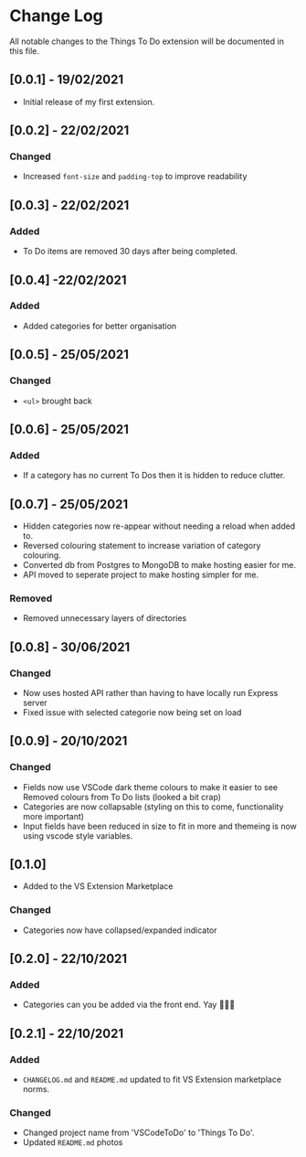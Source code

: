 # Change Log

All notable changes to the Things To Do extension will be documented in this file.

## [0.0.1] - 19/02/2021

- Initial release of my first extension.

## [0.0.2] - 22/02/2021
### Changed
- Increased `font-size` and `padding-top` to improve readability

## [0.0.3] - 22/02/2021
### Added
- To Do items are removed 30 days after being completed.

## [0.0.4] -22/02/2021
### Added
- Added categories for better organisation

## [0.0.5] - 25/05/2021
### Changed
- `<ul>` brought back

## [0.0.6] - 25/05/2021
### Added
- If a category has no current To Dos then it is hidden to reduce clutter.

## [0.0.7] - 25/05/2021

- Hidden categories now re-appear without needing a reload when added to. 
- Reversed colouring statement to increase variation of category colouring.
- Converted db from Postgres to MongoDB to make hosting easier for me.
- API moved to seperate project to make hosting simpler for me.
### Removed 
- Removed unnecessary layers of directories

## [0.0.8] - 30/06/2021
### Changed
- Now uses hosted API rather than having to have locally run Express server
- Fixed issue with selected categorie now being set on load

## [0.0.9] - 20/10/2021
### Changed
- Fields now use VSCode dark theme colours to make it easier to see
Removed colours from To Do lists (looked a bit crap)
- Categories are now collapsable (styling on this to come, functionality more important)
- Input fields have been reduced in size to fit in more and themeing is now using vscode style variables.

## [0.1.0]
- Added to the VS Extension Marketplace
### Changed
- Categories now have collapsed/expanded indicator

## [0.2.0] - 22/10/2021
### Added
- Categories can you be added via the front end. Yay 🥳🎉🥂

## [0.2.1] - 22/10/2021
### Added
- `CHANGELOG.md` and `README.md` updated to fit VS Extension marketplace norms.
### Changed
- Changed project name from 'VSCodeToDo' to 'Things To Do'.
- Updated `README.md` photos